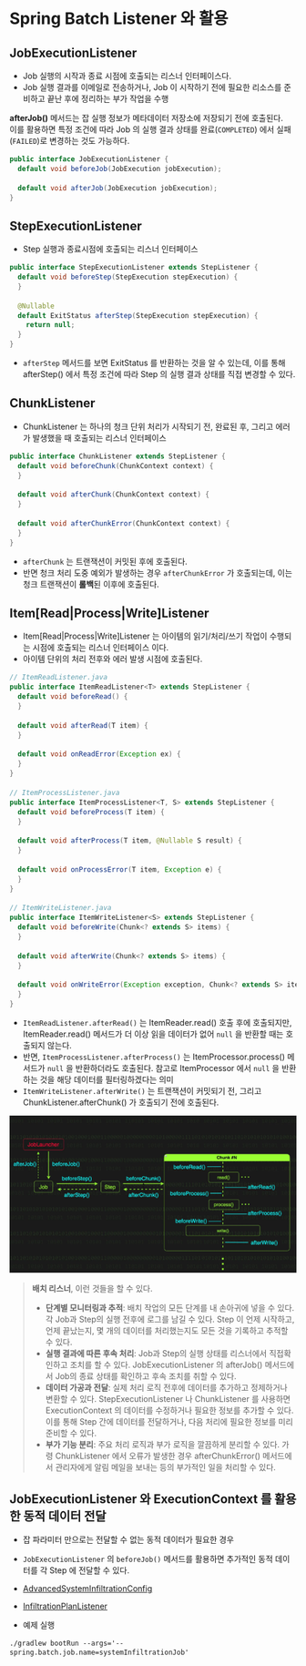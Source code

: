 # Spring Batch Listener 와 활용

## JobExecutionListener

- Job 실행의 시작과 종료 시점에 호출되는 리스너 인터페이스다.
- Job 실행 결과를 이메일로 전송하거나, Job 이 시작하기 전에 필요한 리소스를 준비하고 끝난 후에 정리하는 부가 작업을 수행

**afterJob()** 메서드는 잡 실행 정보가 메타데이터 저장소에 저장되기 전에 호출된다.  
이를 활용하면 특정 조건에 따라 Job 의 실행 결과 상태를 완료(`COMPLETED`) 에서 실패 (`FAILED`)로 변경하는 것도 가능하다.

```java
public interface JobExecutionListener {
  default void beforeJob(JobExecution jobExecution);

  default void afterJob(JobExecution jobExecution);
}
```

## StepExecutionListener

- Step 실행과 종료시점에 호출되는 리스너 인터페이스

```java
public interface StepExecutionListener extends StepListener {
  default void beforeStep(StepExecution stepExecution) {
  }

  @Nullable
  default ExitStatus afterStep(StepExecution stepExecution) {
    return null;
  }
}
```

- `afterStep` 메서드를 보면 ExitStatus 를 반환하는 것을 알 수 있는데, 이를 통해 afterStep() 에서 특정 조건에 따라 Step 의 실행 결과 상태를 직접 변경할 수 있다.

## ChunkListener

- ChunkListener 는 하나의 청크 단위 처리가 시작되기 전, 완료된 후, 그리고 에러가 발생했을 때 호출되는 리스너 인터페이스

```java
public interface ChunkListener extends StepListener {
  default void beforeChunk(ChunkContext context) {
  }

  default void afterChunk(ChunkContext context) {
  }

  default void afterChunkError(ChunkContext context) {
  }
}
```

- `afterChunk` 는 트랜잭션이 커밋된 후에 호출된다.
- 반면 청크 처리 도중 예외가 발생하는 경우 `afterChunkError` 가 호출되는데, 이는 청크 트랜잭션이 **롤백**된 이후에 호출된다.

## Item[Read|Process|Write]Listener

- Item[Read|Process|Write]Listener 는 아이템의 읽기/처리/쓰기 작업이 수행되는 시점에 호출되는 리스너 인터페이스 이다.
- 아이템 단위의 처리 전후와 에러 발생 시점에 호출된다.

```java
// ItemReadListener.java
public interface ItemReadListener<T> extends StepListener {
  default void beforeRead() {
  }

  default void afterRead(T item) {
  }

  default void onReadError(Exception ex) {
  }
}

// ItemProcessListener.java
public interface ItemProcessListener<T, S> extends StepListener {
  default void beforeProcess(T item) {
  }

  default void afterProcess(T item, @Nullable S result) {
  }

  default void onProcessError(T item, Exception e) {
  }
}

// ItemWriteListener.java
public interface ItemWriteListener<S> extends StepListener {
  default void beforeWrite(Chunk<? extends S> items) {
  }

  default void afterWrite(Chunk<? extends S> items) {
  }

  default void onWriteError(Exception exception, Chunk<? extends S> items) {
  }
}
```

- `ItemReadListener.afterRead()` 는 ItemReader.read() 호출 후에 호출되지만, ItemReader.read() 메서드가 더 이상 읽을 데이터가 없어 `null` 을 반환할 때는
  호출되지 않는다.
- 반면, `ItemProcessListener.afterProcess()` 는 ItemProcessor.process() 메서드가 `null` 을 반환하더라도 호출된다. 참고로 ItemProcessor 에서
  `null` 을 반환하는 것을 해당 데이터를 필터링하겠다는 의미
- `ItemWriteListener.afterWrite()` 는 트랜잭션이 커밋되기 전, 그리고 ChunkListener.afterChunk() 가 호출되기 전에 호출된다.

![img.png](../../../../../../../../assets/images/ItemListener1.png)

> **배치 리스너**, 이런 것들을 할 수 있다.
> - **단계별 모니터링과 추적**: 배치 작업의 모든 단계를 내 손아귀에 넣을 수 있다. 각 Job과 Step의 실행 전후에 로그를 남길 수 있다. Step 이 언제 시작하고, 언제 끝났는지, 몇 개의 데이터를
    처리했는지도 모든 것을 기록하고 추적할 수 있다.
> - **실행 결과에 따른 후속 처리**: Job과 Step의 실행 상태를 리스너에서 직접확인하고 조치를 할 수 있다. JobExecutionListener 의 afterJob() 메서드에서 Job의 종료 상태를
    확인하고 후속 조치를 취할 수 있다.
> - **데이터 가공과 전달**: 실제 처리 로직 전후에 데이터를 추가하고 정제하거나 변환할 수 있다. StepExecutionListener 나 ChunkListener 를 사용하면 ExecutionContext
    의 데이터를 수정하거나 필요한 정보를 추가할 수 있다. 이를 통해 Step 간에 데이터를 전달하거나, 다음 처리에 필요한 정보를 미리 준비할 수 있다.
> - **부가 기능 분리**: 주요 처리 로직과 부가 로직을 깔끔하게 분리할 수 있다. 가령 ChunkListener 에서 오류가 발생한 경우 afterChunkError() 메서드에서 관리자에게 알림 메일을
    보내는 등의 부가적인 일을 처리할 수 있다.

## JobExecutionListener 와 ExecutionContext 를 활용한 동적 데이터 전달

- 잡 파라미터 만으로는 전달할 수 없는 동적 데이터가 필요한 경우
- `JobExecutionListener` 의 `beforeJob()` 메서드를 활용하면 추가적인 동적 데이터를 각 Step 에 전달할 수 있다.
- [AdvancedSystemInfiltrationConfig](./AdvancedSystemInfiltrationConfig.java)
- [InfiltrationPlanListener](./InfiltrationPlanListener.java)


- 예제 실행

```shell
./gradlew bootRun --args='--spring.batch.job.name=systemInfiltrationJob'
```